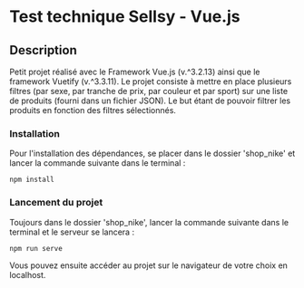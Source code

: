 # Test technique Sellsy - Vue.js

## Description
Petit projet réalisé avec le Framework Vue.js (v.^3.2.13) ainsi que le framework Vuetify (v.^3.3.11).
Le projet consiste à mettre en place plusieurs filtres (par sexe, par tranche de prix, par couleur et par sport) sur une liste de produits (fourni dans un fichier JSON).
Le but étant de pouvoir filtrer les produits en fonction des filtres sélectionnés.

### Installation
Pour l'installation des dépendances, se placer dans le dossier 'shop_nike' et lancer la commande suivante dans le terminal :

```
npm install
```

### Lancement du projet
Toujours dans le dossier 'shop_nike', lancer la commande suivante dans le terminal et le serveur se lancera :
```
npm run serve
```
Vous pouvez ensuite accéder au projet sur le navigateur de votre choix en localhost.

